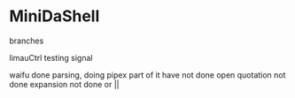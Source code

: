 # MiniDaShell

branches

limauCtrl
testing signal

waifu
done parsing, doing pipex part of it
have not done open quotation
not done expansion
not done or || 

